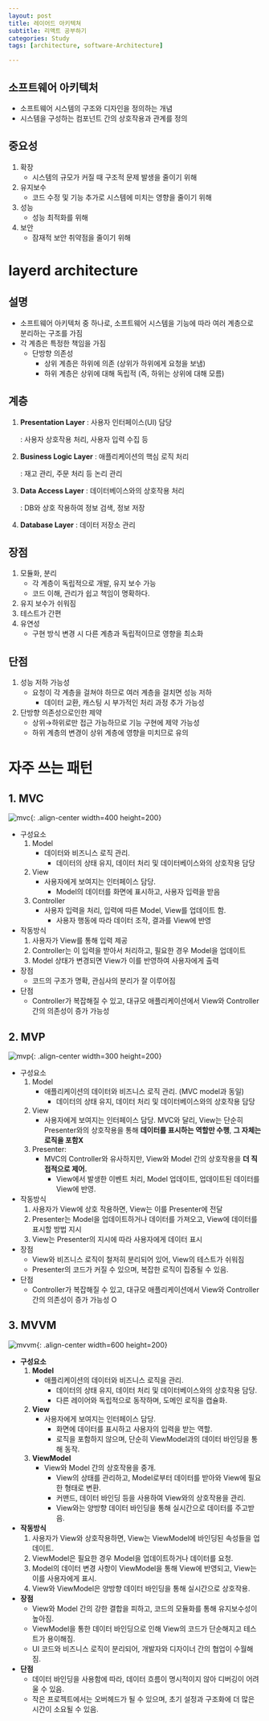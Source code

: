 ```yaml
---
layout: post
title: 레이어드 아키텍쳐
subtitle: 리액트 공부하기
categories: Study
tags: [architecture, software-Architecture]

---
```


## 소프트웨어 아키텍처

- 소프트웨어 시스템의 구조와 디자인을 정의하는 개념
- 시스템을 구성하는 컴포넌트 간의 상호작용과 관계를 정의

## 중요성

1. 확장
    - 시스템의 규모가 커질 때 구조적 문제 발생을 줄이기 위해
2. 유지보수
    - 코드 수정 및 기능 추가로 시스템에 미치는 영향을 줄이기 위해
3. 성능
    - 성능 최적화를 위해
4. 보안
    - 잠재적 보안 취약점을 줄이기 위해

# layerd architecture

## 설명

- 소프트웨어 아키텍처 중 하나로, 소프트웨어 시스템을 기능에 따라 여러 계층으로 분리하는 구조를 가짐
- 각 계층은 특정한 책임을 가짐
    - 단방향 의존성
        - 상위 계층은 하위에 의존 (상위가 하위에게 요청을 보냄)
        - 하위 계층은 상위에 대해 독립적 (즉, 하위는 상위에 대해 모름)

## 계층

1. **Presentation Layer** : 사용자 인터페이스(UI) 담당
    
    : 사용자 상호작용 처리, 사용자 입력 수집 등
    
2. **Business Logic Layer** : 애플리케이션의 핵심 로직 처리
    
    : 재고 관리, 주문 처리 등 논리 관리
    
3. **Data Access Layer** : 데이터베이스와의 상호작용 처리
    
    : DB와 상호 작용하여 정보 검색, 정보 저장
    
4. **Database Layer** : 데이터 저장소 관리

## 장점

1. 모듈화, 분리
    - 각 계층이 독립적으로 개발, 유지 보수 가능
    - 코드 이해, 관리가 쉽고 책임이 명확하다.
2. 유지 보수가 쉬워짐
3. 테스트가 간편
4. 유연성
    - 구현 방식 변경 시 다른 계층과 독립적이므로 영향을 최소화

## 단점

1. 성능 저하 가능성
    - 요청이 각 계층을 걸쳐야 하므로 여러 계층을 걸치면 성능 저하
        - 데이터 교환, 캐스팅 시 부가적인 처리 과정 추가 가능성
2. 단방향 의존성으로인한 제약
    - 상위→하위로만 접근 가능하므로 기능 구현에 제약 가능성
    - 하위 계층의 변경이 상위 계층에 영향을 미치므로 유의

# 자주 쓰는 패턴

## 1. MVC
![mvc](https://media.licdn.com/dms/image/D5612AQHBlf7-k71W4g/article-cover_image-shrink_720_1280/0/1680876252211?e=2147483647&v=beta&t=tVrAgYVX6m7gXkbMtUKIOKH9WByhT570STp2YgZLV6Y){: .align-center width=400 height=200}

- 구성요소
    1. Model
        - 데이터와 비즈니스 로직 관리.
            - 데이터의 상태 유지, 데이터 처리 및 데이터베이스와의 상호작용 담당
    2. View
        - 사용자에게 보여지는 인터페이스 담당.
            - Model의 데이터를 화면에 표시하고, 사용자 입력을 받음
    3. Controller
        - 사용자 입력을 처리, 입력에 따른 Model, View를 업데이트 함.
            - 사용자 행동에 따라 데이터 조작, 결과를 View에 반영
- 작동방식
    1. 사용자가 View를 통해 입력 제공
    2. Controller는 이 입력을 받아서 처리하고, 필요한 경우 Model을 업데이트
    3. Model 상태가 변경되면 View가 이를 반영하여 사용자에게 출력
- 장점
    - 코드의 구조가 명확, 관심사의 분리가 잘 이루어짐
- 단점
    - Controller가 복잡해질 수 있고, 
    대규모 애플리케이션에서 View와 Controller 간의 의존성이 증가 가능성

## 2. MVP
![mvp](https://user-images.githubusercontent.com/52276038/85027902-692d6100-b1b5-11ea-8f9e-3a7c4eb19970.png){: .align-center width=300 height=200}

- 구성요소
    1. Model
        - 애플리케이션의 데이터와 비즈니스 로직 관리. 
        (MVC model과 동일)
            - 데이터의 상태 유지, 데이터 처리 및 데이터베이스와의 상호작용 담당
    2. View
        - 사용자에게 보여지는 인터페이스 담당. 
        MVC와 달리, View는 단순히 Presenter와의 상호작용을 통해 **데이터를 표시하는 역할만 수행**, **그 자체는 로직을 포함X**
    3. Presenter:
        - MVC의 Controller와 유사하지만, View와 Model 간의 상호작용을 **더 직접적으로 제어.**
            - View에서 발생한 이벤트 처리, Model 업데이트, 업데이트된 데이터를 View에 반영.
- 작동방식
    1. 사용자가 View에 상호 작용하면, View는 이를 Presenter에 전달
    2. Presenter는 Model을 업데이트하거나 데이터를 가져오고, View에 데이터를 표시할 방법 지시
    3. View는 Presenter의 지시에 따라 사용자에게 데이터 표시
- 장점
    - View와 비즈니스 로직이 철저히 분리되어 있어, View의 테스트가 쉬워짐
    - Presenter의 코드가 커질 수 있으며, 복잡한 로직이 집중될 수 있음.
- 단점
    - Controller가 복잡해질 수 있고, 
    대규모 애플리케이션에서 View와 Controller 간의 의존성이 증가 가능성 O

## 3. MVVM
![mvvm](https://upload.wikimedia.org/wikipedia/commons/thumb/8/87/MVVMPattern.png/500px-MVVMPattern.png){: .align-center width=600 height=200}


- **구성요소**
    1. **Model**
        - 애플리케이션의 데이터와 비즈니스 로직을 관리.
            - 데이터의 상태 유지, 데이터 처리 및 데이터베이스와의 상호작용 담당.
            - 다른 레이어와 독립적으로 동작하며, 도메인 로직을 캡슐화.
    2. **View**
        - 사용자에게 보여지는 인터페이스 담당.
            - 화면에 데이터를 표시하고 사용자의 입력을 받는 역할.
            - 로직을 포함하지 않으며, 단순히 ViewModel과의 데이터 바인딩을 통해 동작.
    3. **ViewModel**
        - View와 Model 간의 상호작용을 중개.
            - View의 상태를 관리하고, Model로부터 데이터를 받아와 View에 필요한 형태로 변환.
            - 커맨드, 데이터 바인딩 등을 사용하여 View와의 상호작용을 관리.
            - View와는 양방향 데이터 바인딩을 통해 실시간으로 데이터를 주고받음.
- **작동방식**
    1. 사용자가 View와 상호작용하면, View는 ViewModel에 바인딩된 속성들을 업데이트.
    2. ViewModel은 필요한 경우 Model을 업데이트하거나 데이터를 요청.
    3. Model의 데이터 변경 사항이 ViewModel을 통해 View에 반영되고, View는 이를 사용자에게 표시.
    4. View와 ViewModel은 양방향 데이터 바인딩을 통해 실시간으로 상호작용.
- **장점**
    - View와 Model 간의 강한 결합을 피하고, 코드의 모듈화를 통해 유지보수성이 높아짐.
    - ViewModel을 통한 데이터 바인딩으로 인해 View의 코드가 단순해지고 테스트가 용이해짐.
    - UI 코드와 비즈니스 로직이 분리되어, 개발자와 디자이너 간의 협업이 수월해짐.
- **단점**
    - 데이터 바인딩을 사용함에 따라, 데이터 흐름이 명시적이지 않아 디버깅이 어려울 수 있음.
    - 작은 프로젝트에서는 오버헤드가 될 수 있으며, 초기 설정과 구조화에 더 많은 시간이 소요될 수 있음.